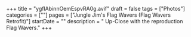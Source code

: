 +++
title = "ygflAbinnOemEspvRA0g.avif"
draft = false
tags = ["Photos"]
categories = [""]
pages = ["Jungle Jim's Flag Wavers (Flag Wavers Retrofit)"]
startDate = ""
description = " Up-Close with the reproduction Flag Wavers."
+++
